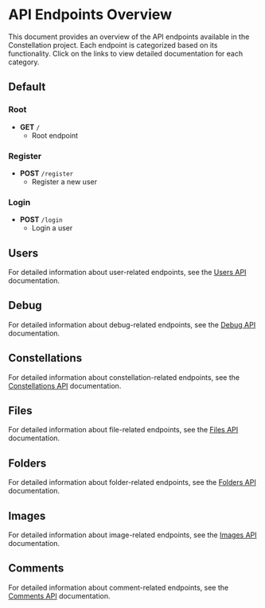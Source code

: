 # API Endpoints Overview

This document provides an overview of the API endpoints available in the Constellation project. Each endpoint is categorized based on its functionality. Click on the links to view detailed documentation for each category.

## Default

### Root
- **GET** `/`
  - Root endpoint

### Register
- **POST** `/register`
  - Register a new user

### Login
- **POST** `/login`
  - Login a user

## Users

For detailed information about user-related endpoints, see the [Users API](users.md) documentation.

## Debug

For detailed information about debug-related endpoints, see the [Debug API](debug.md) documentation.

## Constellations

For detailed information about constellation-related endpoints, see the [Constellations API](constellations.md) documentation.

## Files

For detailed information about file-related endpoints, see the [Files API](files.md) documentation.

## Folders

For detailed information about folder-related endpoints, see the [Folders API](folders.md) documentation.

## Images

For detailed information about image-related endpoints, see the [Images API](images.md) documentation.

## Comments

For detailed information about comment-related endpoints, see the [Comments API](comments.md) documentation.
